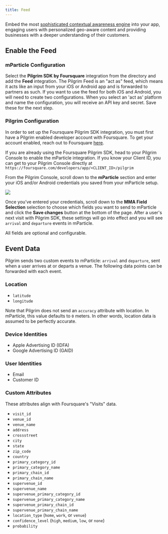 ```yaml
---
title: Feed
---
```


Embed the most [sophisticated contextual awareness engine](https://enterprise.foursquare.com/pilgrim) into your app, engaging users with personalized geo-aware content and providing businesses with a deeper understanding of their customers.

## Enable the Feed

### mParticle Configuration

Select the **Pilgrim SDK by Foursquare** integration from the directory and add the **Feed** integration. The Pilgrim Feed is an "act as" feed, which means it acts like an input from your iOS or Android app and is forwarded to partners as such. If you want to use the feed for both iOS and Android, you will need to create two configurations. When you select an 'act as' platform and name the configuration, you will receive an API key and secret. Save these for the next step.

### Pilgrim Configuration

In order to set up the Foursquare Pilgrim SDK integration, you must first have a Pilgrim enabled developer account with Foursquare. To get your account enabled, reach out to Foursquare [here](https://enterprise.foursquare.com/contact-us).

If you are already using the Foursquare Pilgrim SDK, head to your Pilgrim Console to enable the mParticle integration. If you know your Client ID, you can get to your Pilgrim Console directly at `https://foursquare.com/developers/app/<CLIENT_ID>/pilgrim`

From the Pilgrim Console, scroll down to the **mParticle** section and enter your iOS and/or Android credentials you saved from your mParticle setup.

![](/images/pilgrim-setup.png)

Once you’ve entered your credentials, scroll down to the **MMA Field Selection** selection to choose which fields you want to send to mParticle and click the **Save changes** button at the bottom of the page. After a user's next visit with Pilgrim SDK, these settings will go into effect and you will see `arrival` and `departure` events in mParticle.

All fields are optional and configurable.

## Event Data

Pilgrim sends two custom events to mParticle: `arrival` and `departure`, sent when a user arrives at or departs a venue. The following data points can be forwarded with each event.

### Location

* `latitude`
* `longitude`

Note that Pilgrim does not send an `accuracy` attribute with location. In mParticle, this value defaults to `0` meters. In other words, location data is assumed to be perfectly accurate.

### Device Identities

* Apple Advertising ID (IDFA)
* Google Advertising ID (GAID)

### User Identities

* Email
* Customer ID

### Custom Attributes

These attributes align with Foursquare's "Visits" data.

* `visit_id`
* `venue_id`
* `venue_name`
* `address`
* `crossstreet`
* `city`
* `state`
* `zip_code`
* `country`
* `primary_category_id`
* `primary_category_name`
* `primary_chain_id`
* `primary_chain_name`
* `supervenue_id`
* `supervenue_name`
* `supervenue_primary_category_id`
* `supervenue_primary_category_name`
* `supervenue_primary_chain_id`
* `supervenue_primary_chain_name`
* `location_type` (`home`, `work`, or `venue`)
* `confidence_level` (`high`, `medium`, `low`, or `none`)
* `probability`

